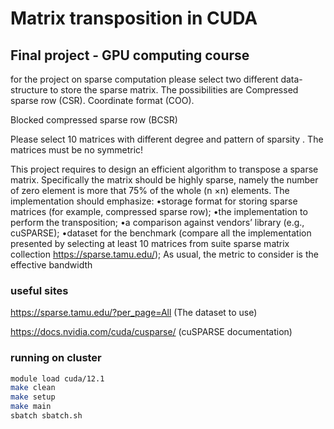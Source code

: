 # Matrix transposition in CUDA
## Final project - GPU computing course 

for the project on sparse computation please select two different data-structure to store the sparse matrix. 
The possibilities are
Compressed sparse row (CSR).
Coordinate format (COO).

Blocked compressed sparse row (BCSR)

Please select 10 matrices with different degree and pattern of sparsity .
The matrices must be no symmetric! 



This project requires to design an efficient algorithm to transpose a sparse matrix. Specifically the
matrix should be highly sparse, namely the number of zero element is more that 75% of the whole
(n ×n) elements. The implementation should emphasize:
•storage format for storing sparse matrices (for example, compressed sparse row);
•the implementation to perform the transposition;
•a comparison against vendors’ library (e.g., cuSPARSE);
•dataset for the benchmark (compare all the implementation presented by selecting at least 10
matrices from suite sparse matrix collection https://sparse.tamu.edu/);
As usual, the metric to consider is the effective bandwidth



### useful sites
https://sparse.tamu.edu/?per_page=All (The dataset to use)

https://docs.nvidia.com/cuda/cusparse/ (cuSPARSE documentation)


### running on cluster
```bash
module load cuda/12.1
make clean
make setup
make main
sbatch sbatch.sh
```
